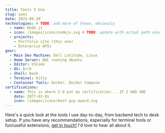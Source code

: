 ```yaml
---
title: Tools I Use
slug: uses
date: 2025-06-20
technologies: # TODO: add more of these, obviously
  - name: Node.js
  - icon: /images/icons/nodejs.svg # TODO: update with actual path once icons are around. Under public? Whatever
  - projects:
    - Portfolio site (this one)
    - Enterprise APIs
gear:
  - Main Dev Machine: Dell Latitude, Linux
  - Home Server: NUC running Ubuntu
  - Editor: VSCode
  - OS: Arch
  - Shell: Bash
  - Terminal: Kitty
  - Container Tools: Docker, Docker Compose
certifications:
  - name: This is where I'd put my certification... IF I HAD ONE
    date: 2077-01-01
    icon: /images/icons/best-guy-award.svg
---
```


Here's a quick look at the tools I use day-to-day, from backend tech to desk setup. If you have any recommendations, especially for terminal tools or fun/useful extensions, [get in touch!](/contact) I'd love to hear all about it.
